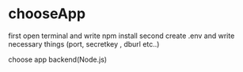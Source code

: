 # chooseApp

first open terminal and write npm install 
second create .env and write necessary things (port, secretkey , dburl etc..)

choose app backend(Node.js)
